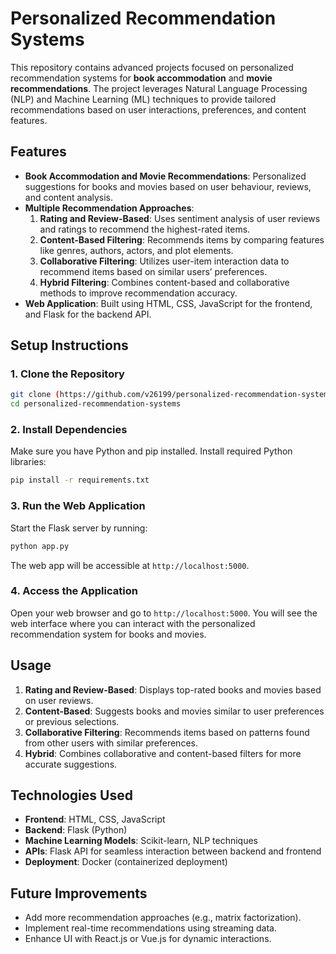 # Personalized Recommendation Systems

This repository contains advanced projects focused on personalized recommendation systems for **book accommodation** and **movie recommendations**. 
The project leverages Natural Language Processing (NLP) and Machine Learning (ML) techniques to provide tailored recommendations based on user interactions, preferences, and content features.

## Features
- **Book Accommodation and Movie Recommendations**: Personalized suggestions for books and movies based on user behaviour, reviews, and content analysis.
- **Multiple Recommendation Approaches**:
  1. **Rating and Review-Based**: Uses sentiment analysis of user reviews and ratings to recommend the highest-rated items.
  2. **Content-Based Filtering**: Recommends items by comparing features like genres, authors, actors, and plot elements.
  3. **Collaborative Filtering**: Utilizes user-item interaction data to recommend items based on similar users’ preferences.
  4. **Hybrid Filtering**: Combines content-based and collaborative methods to improve recommendation accuracy.
- **Web Application**: Built using HTML, CSS, JavaScript for the frontend, and Flask for the backend API.
  
## Setup Instructions

### 1. Clone the Repository
```bash
git clone (https://github.com/v26199/personalized-recommendation-systems)
cd personalized-recommendation-systems
```

### 2. Install Dependencies
Make sure you have Python and pip installed. Install required Python libraries:
```bash
pip install -r requirements.txt
```

### 3. Run the Web Application
Start the Flask server by running:
```bash
python app.py
```
The web app will be accessible at `http://localhost:5000`.

### 4. Access the Application
Open your web browser and go to `http://localhost:5000`. You will see the web interface where you can interact with the personalized recommendation system for books and movies.

## Usage
1. **Rating and Review-Based**: Displays top-rated books and movies based on user reviews.
2. **Content-Based**: Suggests books and movies similar to user preferences or previous selections.
3. **Collaborative Filtering**: Recommends items based on patterns found from other users with similar preferences.
4. **Hybrid**: Combines collaborative and content-based filters for more accurate suggestions.

## Technologies Used
- **Frontend**: HTML, CSS, JavaScript
- **Backend**: Flask (Python)
- **Machine Learning Models**: Scikit-learn, NLP techniques
- **APIs**: Flask API for seamless interaction between backend and frontend
- **Deployment**: Docker (containerized deployment)

## Future Improvements
- Add more recommendation approaches (e.g., matrix factorization).
- Implement real-time recommendations using streaming data.
- Enhance UI with React.js or Vue.js for dynamic interactions.

